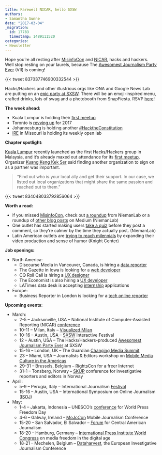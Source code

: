 ```yaml
---
title: Farewell NICAR, hello SXSW
authors:
- Samantha Sunne
date: "2017-03-04"
_migration:
  id: 17783
  timestamp: 1489111520
categories:
- Newsletter
---
```


Hope you&#8217;re all resting after [MisinfoCon][1] and [NICAR][2], hacks and hackers. Well stop resting on your laurels, because The [Awesomest Journalism Party Ever][3] (VII) is coming!

{{< tweet 837037746900332544 >}}

Hacks/Hackers and other illustrious orgs like ONA and Google News Lab are putting on an [epic party at SXSW][3]. There will be an emoji-inspired menu, crafted drinks, lots of swag and a photobooth from SnapFiesta. RSVP [here][3]!

**The week ahead:**

  * Kuala Lumpur is holding their [first meetup][4]
  * Toronto is [revving up][5] for 2017
  * Johannesburg is holding another [#HacktheConstitution][6]
  * [IRE][7] in Missouri is holding its weekly open lab

**Chapter spotlight:**

[Kuala Lumpur][8] recently launched as the first Hacks/Hackers group in Malaysia, and it&#8217;s already maxed out attendance for its [first meetup][4]. Organizer [Kuang Keng Kek Ser][9] said finding another organization to sign on as a partner was important.

> &#8220;Find out who is your local ally and get their support. In our case, we listed out local organizations that might share the same passion and reached out to them.&#8221;

{{< tweet 834048033792856064 >}}

**Worth a read:**

  * If you missed [MisinfoCon][10], check out [a roundup][11] from NiemanLab or a roundup of [other blog posts][10] on Medium (NiemanLab)
  * One outlet has started making users [take a quiz][12] before they post a comment, so they&#8217;re calmer by the time they actually post. (NiemanLab)
  * Latin American outlets are [trying to reach milennials][13] by expanding their video production and sense of humor (Knight Center)

**Job openings:**

  * North America:
      * Discourse Media in Vancouver, Canada, is hiring a [data reporter][14]
      * The Gazette in Iowa is looking for a [web developer][15]
      * CQ Roll Call is hiring a [UX designer][16]
      * The Economist is also hiring a [UX developer][17]
      * LATimes data desk is accepting [internship][18] applications
  * Europe:
      * Business Reporter in London is looking for a [tech online reporter][19]

**Upcoming events:**

  * March:
      * 2-5 &#8211; Jacksonville, USA &#8211; National Institute of Computer-Assisted Reporting (NICAR) [conference][20]
      * 10-11 &#8211; Milan, Italy &#8211; [Visualized Milan][21]
      * 10-16 &#8211; Austin, USA &#8211; [SXSW][22] Interactive Festival
      * 12 &#8211; Austin, USA &#8211; The Hacks/Hackers-produced [Awesomest Journalism Party Ever][23] at SXSW
      * 15-16 &#8211; London, UK &#8211; The Guardian [Changing Media Summit][24]
      * 23 &#8211; Miami, USA &#8211; Journalists & Editors workshop on [Mobile Media Culture in the Americas][25]
      * 29-31 &#8211; Brussels, Belgium &#8211; [RightsCon][26] for a freer Internet
      * 31-1 &#8211; Tonsberg, Norway &#8211; [SKUP][27] conference for investigative reporters and editors in Norway
  * April:
      * 5-9 &#8211; Perugia, Italy &#8211; International Journalism [Festival][28]
      * 15-16 &#8211; Austin, USA &#8211; International Symposium on Online Journalism ([ISOJ][29])
  * May:
      * 1-4 &#8211; Jakarta, Indonesia &#8211; UNESCO&#8217;s [conference][30] for World Press Freedom Day
      * 4-6 &#8211; Galway, Ireland &#8211; [MoJoCon][31] Mobile Journalism Conference
      * 15-20 &#8211; San Salvador, El Salvador &#8211; [Forum][32] for Central American Journalism
      * 18-20 &#8211; Hamburg, Germany &#8211; [International Press Institute World Congress][33] on media freedom in the digital age
      * 18-21 &#8211; Mechelen, Belgium &#8211; [Dataharvest][34], the European Investigative Journalism Conference

 [1]: http://misinfocon.com
 [2]: http://www.ire.org/conferences/nicar2017
 [3]: https://theawesomest.journalismparty.com/ever/vii/
 [4]: https://www.meetup.com/Hacks-Hackers-Kuala-Lumpur/events/237494294/
 [5]: https://www.meetup.com/Hacks-Hackers-Toronto/events/238081330/
 [6]: https://www.meetup.com/HacksHackersAfrica/events/238086693/
 [7]: http://www.meetup.com/hackshackersIRE/
 [8]: https://www.meetup.com/Hacks-Hackers-Kuala-Lumpur/
 [9]: https://twitter.com/kuangkeng
 [10]: https://medium.com/misinfocon
 [11]: http://www.niemanlab.org/2017/02/getting-to-the-root-of-the-fake-news-problem-means-fixing-whats-broken-about-journalism-itself/?utm_source=Daily+Lab+email+list&utm_campaign=386d129d80-dailylabemail3&utm_medium=email&utm_term=0_d68264fd5e-386d129d80-364986341
 [12]: http://www.niemanlab.org/2017/03/this-site-is-taking-the-edge-off-rant-mode-by-making-readers-pass-a-quiz-before-commenting/
 [13]: http://knightcenter.acemlnb.com/lt.php?s=a47f6545164b89e182ecd239eba32f49&i=2360A2727A77A78105
 [14]: http://discoursemedia.org/announcements/discourse-looking-data-reporter
 [15]: http://ire.org/jobs/job/983/
 [16]: http://snd.org/jobs/view/designer-in-washington-d-c/
 [17]: https://careers-economist.icims.com/jobs/3584/ux-developer---cq-roll-call/job?hub=6&mobile=false&width=1154&height=500&bga=true&needsRedirect=false&jan1offset=-300&jun1offset=-240
 [18]: https://latimes.submittable.com/submit/61084/2017-l-a-times-summer-data-desk-internship
 [19]: http://www.gorkanajobs.co.uk//job/67822/business-reporter-technology-online-editor-social-media-editor/?LinkSource=TopJob
 [20]: http://ire.org/conferences/nicar2017/
 [21]: http://visualized.com/milan/
 [22]: https://www.sxsw.com/festivals/interactive/
 [23]: https://jenny8lee-dot-yamm-track.appspot.com/Redirect?ukey=1CBr760aABuqAP1GYtfaTaoGUvjLX5WOxl5x4FfGX8Fg-98809939&key=YAMMID-82376188&link=http%3A%2F%2Ftheawesomest.journalismparty.com%2Fever%2Fvii%2F
 [24]: https://www.theguardian.com/media-network/changing-media-summit?CMP=ema-1698
 [25]: http://info.splashthat.com/wf/click?upn=YF9ow9LI0kSD4J9739cH4q7zxJPkSVnqy5dauEqKGuGVOA0wLqIA4H0fyHYjlf3w_h3EYRiceYmcE2w0m2fAsUdvQn6qbOUOB2Sacjxu96Pv2tAzN6XeAzQlWQw5ursYMzK67nKgxYCHYFKKz4X6PkjF12LaT9uZJmINJ5gOsS-2FWdCsNSO4zgrYDKWhVtO2y4HnSayJwUeFMnrKuhrZ2fuMqSct-2BkD0Ez8kH8cZzq0l10VVAN9MVwZ5lcP2TzurtlayteHCZTYaJASmDCgWIreaiTYdjjTw5-2Bhll-2F-2FvFvZExsRpQPqOOcgkeEGbpoa4AqVen3V48nVvgMelH4BpfW5qpuBZ6D12gESy0WcS8e5hfuDTC0ZreiTZFfmenxUWV-2FJrQqJy290lJr0mo8D0WUPg-3D-3D
 [26]: https://www.rightscon.org/
 [27]: https://skup2017aschedorg.sched.com/
 [28]: http://www.journalismfestival.com/
 [29]: https://online.journalism.utexas.edu/
 [30]: http://en.unesco.org/wpfd
 [31]: https://mojocon.rte.ie/
 [32]: http://forocap.elfaro.net/es/2016
 [33]: https://ipiwoco2017.sched.com/list/descriptions/
 [34]: http://journalismfund.eu/event/eijc-dataharvest-2017-mechelen